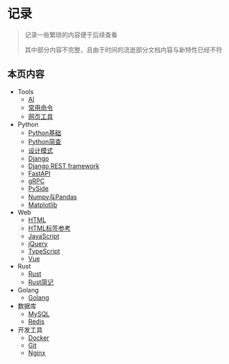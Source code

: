 # 记录

> 记录一些繁琐的内容便于后续查看
>
> 其中部分内容不完整，且由于时间的流逝部分文档内容与新特性已经不符

## 本页内容

- Tools
    - [AI](Tools/AI)
    - [常用命令](Tools/常用命令)
    - [网页工具](Tools/网页工具)
- Python
    - [Python基础](Python/Python基础)
    - [Python简查](Python/Python简查)
    - [设计模式](Python/设计模式)
    - [Django](Python/Django)
    - [Django REST framework](Python/Django%20REST%20framework)
    - [FastAPI](Python/FastAPI)
    - [gRPC](Python/gRPC)
    - [PySide](Python/PySide)
    - [Numpy与Pandas](Python/Numpy与Pandas)
    - [Matplotlib](Python/Matplotlib)
- Web
    - [HTML](Web/HTML)
    - [HTML标签参考](Web/HTML标签参考)
    - [JavaScript](Web/JavaScript)
    - [jQuery](Web/jQuery)
    - [TypeScript](Web/TypeScript)
    - [Vue](Web/Vue)
- Rust
    - [Rust](Rust/Rust)
    - [Rust简记](Rust/Rust简记)
- Golang
    - [Golang](Golang/Golang)
- 数据库
    - [MySQL](Database/MySQL)
    - [Redis](Database/Redis)
- 开发工具
    - [Docker](Dev/Docker)
    - [Git](Dev/Git)
    - [Nginx](Dev/Nginx)
